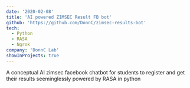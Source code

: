 ```yaml
---
date: '2020-02-08'
title: 'AI powered ZIMSEC Result FB bot'
github: 'https://github.com/DonnC/zimsec-results-bot'
tech:
  - Python
  - RASA
  - Ngrok
company: 'DonnC Lab'
showInProjects: true
---
```


A conceptual AI zimsec facebook chatbot for students to register and get their results seeminglessly powered by RASA in python
